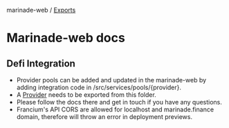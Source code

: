 marinade-web / [Exports](modules.md)

# Marinade-web docs

## Defi Integration

- Provider pools can be added and updated in the marinade-web by adding integration code in /src/services/pools/{provider}.
- A [Provider](modules/providers.md#provider) needs to be exported from this folder.
- Please follow the docs there and get in touch if you have any questions.
- Francium's API CORS are allowed for localhost and marinade.finance domain, therefore will throw an error in deployment previews.
